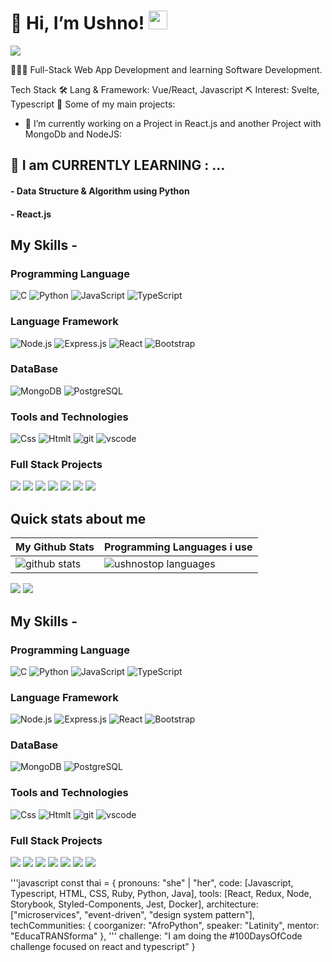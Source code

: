 # 👋 Hi, I’m Ushno!  <img src="https://raw.githubusercontent.com/MartinHeinz/MartinHeinz/master/wave.gif" width="30px" height="30px" />


![](https://github.com/halfrost/halfrost/blob/master/icons/header_1.png)

👨🏻‍💻 Full-Stack Web App Development and learning Software Development.

Tech Stack
🛠 Lang & Framework: Vue/React, Javascript
⛏ Interest: Svelte, Typescript
🚀 Some of my main projects:

- 🔭 I’m currently working on a Project in React.js and another Project with MongoDb and NodeJS:


 ## 📖 I am CURRENTLY LEARNING : ...
 #### - Data Structure & Algorithm using Python
 #### - React.js

## My Skills -
### Programming Language

![C](https://img.shields.io/badge/--000?&logo=C)
![Python](https://img.shields.io/badge/-Python-000?&logo=Python)
![JavaScript](https://img.shields.io/badge/-JavaScript-000?&logo=JavaScript)
![TypeScript](https://img.shields.io/badge/-TypeScript-000?&logo=TypeScript)

### Language Framework
![Node.js](https://img.shields.io/badge/-Node.js-000?&logo=node.js)
![Express.js](https://img.shields.io/badge/-Express-000?&logo=express)
![React](https://img.shields.io/badge/-React-000?&logo=React)
![Bootstrap](https://img.shields.io/badge/-Bootstrap-000?&logo=Bootstrap)

### DataBase

![MongoDB](https://img.shields.io/badge/-MongoDB-000?&logo=MongoDB)
![PostgreSQL](https://img.shields.io/badge/-PostgreSQL-000?&logo=PostgreSQL)

### Tools and Technologies

![Css](https://img.shields.io/badge/-CSS-000?&logo=Css3)
![Htmlt](https://img.shields.io/badge/-HTML-000?&logo=Html5)
![git](https://img.shields.io/badge/-git-000?&logo=Git)
![vscode](https://img.shields.io/badge/-VS_Code-000?&logo=)

### Full Stack Projects

[![](https://img.shields.io/badge/-🧬%20My%20Website-000)](https://github.com/adamalston/v2)
[![](https://img.shields.io/badge/-🦠%20COVID‑19%20Dashboard-000)](https://github.com/adamalston/COVID-19-Dashboard)
[![](https://img.shields.io/badge/-📝%20Summarizer-000)](https://github.com/adamalston/Summarizer)
[![](https://img.shields.io/badge/-🔬%20Overwatch-000)](https://github.com/adamalston/overwatch)
[![](https://img.shields.io/badge/-🛰%20KubeSat-000)](https://github.com/adamalston/kubesat)
[![](https://img.shields.io/badge/-🔊%20Voice%20Poker-000)](https://github.com/adamalston/Poker)
[![](https://img.shields.io/badge/-🗺%20PokémonGo%20Map-000)](https://github.com/adamalston/PokemonGo-Map)
## Quick stats about me
| My Github Stats | Programming Languages i use|
| --- | --- |
| ![ github stats](https://github-readme-stats.vercel.app/api?username=ush-no&show_icons=true&title_color=f6c32c&icon_color=f6c32c&text_color=9f9f9f&bg_color=151515&count_private=true) | ![ ushnostop languages](https://github-readme-stats.vercel.app/api/top-langs/?username=ush-no&show_icons=true&title_color=f6c32c&icon_color=f6c32c&text_color=9f9f9f&bg_color=151515&count_private=true&layout=compact) |

![](https://github-profile-summary-cards.vercel.app/api/cards/profile-details?username=ush-no&theme=github_dark) ![](https://github-profile-summary-cards.vercel.app/api/cards/productive-time?username=theabbie&theme=github_dark)

## My Skills -
### Programming Language

![C](https://img.shields.io/badge/--000?&logo=C)
![Python](https://img.shields.io/badge/-Python-000?&logo=Python)
![JavaScript](https://img.shields.io/badge/-JavaScript-000?&logo=JavaScript)
![TypeScript](https://img.shields.io/badge/-TypeScript-000?&logo=TypeScript)

### Language Framework
![Node.js](https://img.shields.io/badge/-Node.js-000?&logo=node.js)
![Express.js](https://img.shields.io/badge/-Express-000?&logo=express)
![React](https://img.shields.io/badge/-React-000?&logo=React)
![Bootstrap](https://img.shields.io/badge/-Bootstrap-000?&logo=Bootstrap)

### DataBase

![MongoDB](https://img.shields.io/badge/-MongoDB-000?&logo=MongoDB)
![PostgreSQL](https://img.shields.io/badge/-PostgreSQL-000?&logo=PostgreSQL)

### Tools and Technologies

![Css](https://img.shields.io/badge/-CSS-000?&logo=Css3)
![Htmlt](https://img.shields.io/badge/-HTML-000?&logo=Html5)
![git](https://img.shields.io/badge/-git-000?&logo=Git)
![vscode](https://img.shields.io/badge/-VS_Code-000?&logo=)

### Full Stack Projects

[![](https://img.shields.io/badge/-🧬%20My%20Website-000)](https://github.com/adamalston/v2)
[![](https://img.shields.io/badge/-🦠%20COVID‑19%20Dashboard-000)](https://github.com/adamalston/COVID-19-Dashboard)
[![](https://img.shields.io/badge/-📝%20Summarizer-000)](https://github.com/adamalston/Summarizer)
[![](https://img.shields.io/badge/-🔬%20Overwatch-000)](https://github.com/adamalston/overwatch)
[![](https://img.shields.io/badge/-🛰%20KubeSat-000)](https://github.com/adamalston/kubesat)
[![](https://img.shields.io/badge/-🔊%20Voice%20Poker-000)](https://github.com/adamalston/Poker)
[![](https://img.shields.io/badge/-🗺%20PokémonGo%20Map-000)](https://github.com/adamalston/PokemonGo-Map)


<!---
ushnode/ushnode is a ✨ special ✨ repository because its `README.md` (this file) appears on your GitHub profile.
You can click the Preview link to take a look at your changes.
--->


'''javascript
const thai = {
  pronouns: "she" | "her",
  code: [Javascript, Typescript, HTML, CSS, Ruby, Python, Java],
  tools: [React, Redux, Node, Storybook, Styled-Components, Jest, Docker],
  architecture: ["microservices", "event-driven", "design system pattern"],
  techCommunities: {
                        coorganizer: "AfroPython",
                        speaker: "Latinity",
                        mentor: "EducaTRANSforma"
                      },
                      '''
 challenge: "I am doing the #100DaysOfCode challenge focused on react and typescript"
}
